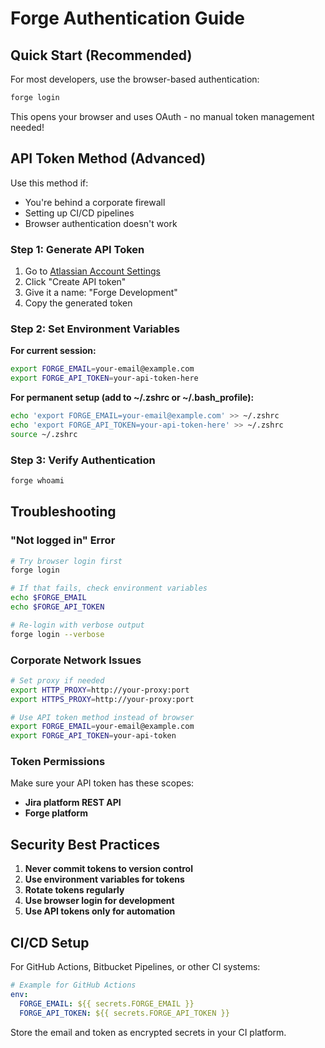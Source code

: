 # Forge Authentication Guide

## Quick Start (Recommended)

For most developers, use the browser-based authentication:

```bash
forge login
```

This opens your browser and uses OAuth - no manual token management needed!

## API Token Method (Advanced)

Use this method if:
- You're behind a corporate firewall
- Setting up CI/CD pipelines
- Browser authentication doesn't work

### Step 1: Generate API Token

1. Go to [Atlassian Account Settings](https://id.atlassian.com/manage-profile/security/api-tokens)
2. Click "Create API token"
3. Give it a name: "Forge Development"
4. Copy the generated token

### Step 2: Set Environment Variables

**For current session:**
```bash
export FORGE_EMAIL=your-email@example.com
export FORGE_API_TOKEN=your-api-token-here
```

**For permanent setup (add to ~/.zshrc or ~/.bash_profile):**
```bash
echo 'export FORGE_EMAIL=your-email@example.com' >> ~/.zshrc
echo 'export FORGE_API_TOKEN=your-api-token-here' >> ~/.zshrc
source ~/.zshrc
```

### Step 3: Verify Authentication

```bash
forge whoami
```

## Troubleshooting

### "Not logged in" Error
```bash
# Try browser login first
forge login

# If that fails, check environment variables
echo $FORGE_EMAIL
echo $FORGE_API_TOKEN

# Re-login with verbose output
forge login --verbose
```

### Corporate Network Issues
```bash
# Set proxy if needed
export HTTP_PROXY=http://your-proxy:port
export HTTPS_PROXY=http://your-proxy:port

# Use API token method instead of browser
export FORGE_EMAIL=your-email@example.com
export FORGE_API_TOKEN=your-api-token
```

### Token Permissions
Make sure your API token has these scopes:
- **Jira platform REST API**
- **Forge platform**

## Security Best Practices

1. **Never commit tokens to version control**
2. **Use environment variables for tokens**
3. **Rotate tokens regularly**
4. **Use browser login for development**
5. **Use API tokens only for automation**

## CI/CD Setup

For GitHub Actions, Bitbucket Pipelines, or other CI systems:

```yaml
# Example for GitHub Actions
env:
  FORGE_EMAIL: ${{ secrets.FORGE_EMAIL }}
  FORGE_API_TOKEN: ${{ secrets.FORGE_API_TOKEN }}
```

Store the email and token as encrypted secrets in your CI platform.
